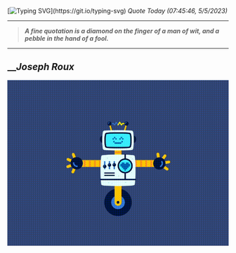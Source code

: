 [![Typing SVG](https://readme-typing-svg.herokuapp.com?font=Press+Start+2P&color=C2F784&size=35&width=900&height=100&lines=Hello+World%2C+I'm+Hung+!)](https://git.io/typing-svg) 
_Quote Today (07:45:46, 5/5/2023)_
___
>**_A fine quotation is a diamond on the finger of a man of wit, and a pebble in the hand of a fool._**
___

## __**_Joseph Roux_**

![RobotDance](src/assets/images/robot-dancing-dribble.gif?style=center)
